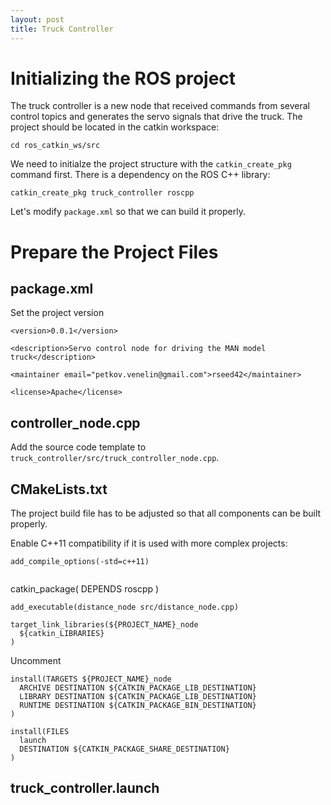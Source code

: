 ```yaml
---
layout: post
title: Truck Controller
---
```


# Initializing the ROS project
The truck controller is a new node that received commands from several control topics and generates the servo signals that drive the truck. The project should be located in the catkin workspace:

```
cd ros_catkin_ws/src
```

We need to initialze the project structure with the `catkin_create_pkg` command first. There is a dependency on the ROS C++ library:
```
catkin_create_pkg truck_controller roscpp
```
Let's modify `package.xml` so that we can build it properly.

# Prepare the Project Files
## package.xml
Set the project version
```
<version>0.0.1</version>
```

```
<description>Servo control node for driving the MAN model truck</description>
```

```
<maintainer email="petkov.venelin@gmail.com">rseed42</maintainer>
```

```
<license>Apache</license>
```
## controller_node.cpp
Add the source code template to `truck_controller/src/truck_controller_node.cpp`.
## CMakeLists.txt
The project build file has to be adjusted so that all components can be built properly.

Enable C++11 compatibility if it is used with more complex projects:
```
add_compile_options(-std=c++11)
```
```

```
catkin_package(
  DEPENDS roscpp
)
```
add_executable(distance_node src/distance_node.cpp)
```

```
target_link_libraries(${PROJECT_NAME}_node
  ${catkin_LIBRARIES} 
)
```

Uncomment
```
install(TARGETS ${PROJECT_NAME}_node
  ARCHIVE DESTINATION ${CATKIN_PACKAGE_LIB_DESTINATION}
  LIBRARY DESTINATION ${CATKIN_PACKAGE_LIB_DESTINATION}
  RUNTIME DESTINATION ${CATKIN_PACKAGE_BIN_DESTINATION}
)
```

```
install(FILES
  launch
  DESTINATION ${CATKIN_PACKAGE_SHARE_DESTINATION}
)
```

## truck_controller.launch












